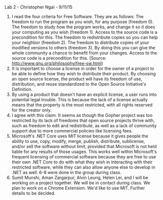 Lab 2 - Christopher Ngai - 9/11/15

1. I read the four criteria for Free Software. They are as follows: The freedom to run the program as you wish, for any purpose (freedom 0).
The freedom to study how the program works, and change it so it does your computing as you wish (freedom 1). Access to the source code is a precondition for this.
The freedom to redistribute copies so you can help your neighbor (freedom 2).
The freedom to distribute copies of your modified versions to others (freedom 3). By doing this you can give the whole community a chance to benefit from your changes. Access to the source code is a precondition for this. (Source: http://www.gnu.org/philosophy/free-sw.html)
2. It is important to choose a license in order for the owner of a project to be able to define how they wish to distribute their product. By choosing an open source license, the product will have its freedom of use, distribution, and reuse standardized to the Open Source Initiative's Definition.
3. By using a product that doesn't have an explicit license, a user runs into potential legal trouble. This is because the lack of a license actually means that the property is the most restricted, with all rights reserved for the creator only.
4. I agree with this claim. It seems as though the Gopher project was too restricted by its lack of freedoms that open source projects thrive with, such as freedom to edit and redistribute, as well as a lack of community support due to more commercial policies like licensing fees.
5. Microsoft's .NET Core uses MIT license because it gives people the ability to use, copy, modify, merge, publish, distribute, sublicense, and/or sell the software without limit, provided that Microsoft is not held liable for any results of those usages. This works well within Microsoft's frequent licensing of commercial software because they are free to use their own .NET Core to do with what they wish in interacting with their restricted software, while they can also allow anyone else to develop in .NET as well.
6-8 were done in the group during class.
9. Sumit Munshi, Aman Zargarpur, Alvin Leung, Helen Lei, and I will be working on a project together. We will be in contact during class. We plan to work on a Chrome Extension. We'd like to use MIT. Further details to be decided.
